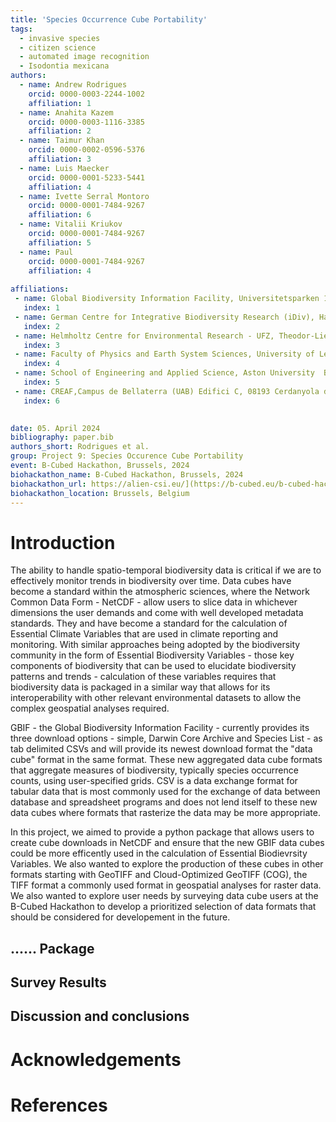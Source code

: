 ```yaml
---
title: 'Species Occurrence Cube Portability'
tags:
  - invasive species
  - citizen science
  - automated image recognition
  - Isodontia mexicana
authors:
  - name: Andrew Rodrigues
    orcid: 0000-0003-2244-1002
    affiliation: 1
  - name: Anahita Kazem
    orcid: 0000-0003-1116-3385
    affiliation: 2
  - name: Taimur Khan
    orcid: 0000-0002-0596-5376
    affiliation: 3  
  - name: Luis Maecker
    orcid: 0000-0001-5233-5441
    affiliation: 4  
  - name: Ivette Serral Montoro
    orcid: 0000-0001-7484-9267
    affiliation: 6   
  - name: Vitalii Kriukov
    orcid: 0000-0001-7484-9267
    affiliation: 5  
  - name: Paul
    orcid: 0000-0001-7484-9267
    affiliation: 4  
    
affiliations:
 - name: Global Biodiversity Information Facility, Universitetsparken 15, DK-2100 Copenhagen, Denmark
   index: 1
 - name: German Centre for Integrative Biodiversity Research (iDiv), Halle-Jena-Leipzig, Puschstrasse 4, 04103 Leipzig, Germany
   index: 2
 - name: Helmholtz Centre for Environmental Research - UFZ, Theodor-Lieser-Str. 4, 06120 Halle, Germany 
   index: 3
 - name: Faculty of Physics and Earth System Sciences, University of Leipzig, Linnéstraße 5, 04103 Leipzig
   index: 4
 - name: School of Engineering and Applied Science, Aston University  B4 7ET Birmingham, United Kingdom
   index: 5
 - name: CREAF,Campus de Bellaterra (UAB) Edifici C, 08193 Cerdanyola del Vallès, Spain
   index: 6
 

date: 05. April 2024
bibliography: paper.bib
authors_short: Rodrigues et al.
group: Project 9: Species Occurence Cube Portability
event: B-Cubed Hackathon, Brussels, 2024
biohackathon_name: B-Cubed Hackathon, Brussels, 2024
biohackathon_url: https://alien-csi.eu/](https://b-cubed.eu/b-cubed-hackathon
biohackathon_location: Brussels, Belgium
---
```


# Introduction

The ability to handle spatio-temporal biodiversity data is critical if we are to effectively monitor trends in biodiversity over time. Data cubes have become a standard within the atmospheric sciences, where the Network Common Data Form - NetCDF - allow users to slice data in whichever dimensions the user demands and come with well developed metadata standards.  They and have become a standard for the calculation of Essential Climate Variables that are used in climate reporting and monitoring. With similar approaches being adopted by the biodiversity community in the form of Essential Biodiversity Variables - those key components of biodiversity that can be used to elucidate biodiversity patterns and trends - calculation of these variables requires that biodiversity data is packaged in a similar way that allows for its interoperability with other relevant environmental datasets to allow the complex geospatial analyses required.  

GBIF - the Global Biodiversity Information Facility - currently provides its three download options - simple, Darwin Core Archive and Species List - as tab delimited CSVs and will provide its newest download format the "data cube" format in the same format. These new aggregated data cube formats that aggregate measures of biodiversity, typically species occurrence counts, using user-specified grids. CSV is a data exchange format for tabular data that is most commonly used for the exchange of data between database and spreadsheet programs and does not lend itself to these new data cubes where formats that rasterize the data may be more appropriate.

In this project, we aimed to provide a python package that allows users to create cube downloads in NetCDF and ensure that the new GBIF data cubes could be more efficently used in the calculation of Essential Biodievrsity Variables.  We also wanted to explore the production of these cubes in other formats starting with GeoTIFF and Cloud-Optimized GeoTIFF (COG), the TIFF format a commonly used format in geospatial analyses for raster data.  We also wanted to explore user needs by surveying data cube users at the B-Cubed Hackathon to develop a prioritized selection of data formats that should be considered for developement in the future. 

## ...... Package



## Survey Results
### 


## Discussion and conclusions



# Acknowledgements

# References





